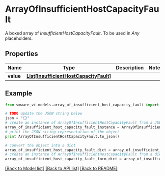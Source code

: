 # ArrayOfInsufficientHostCapacityFault

A boxed array of *InsufficientHostCapacityFault*. To be used in *Any* placeholders. 

## Properties
Name | Type | Description | Notes
------------ | ------------- | ------------- | -------------
**value** | [**List[InsufficientHostCapacityFault]**](InsufficientHostCapacityFault.md) |  | 

## Example

```python
from vmware_vi.models.array_of_insufficient_host_capacity_fault import ArrayOfInsufficientHostCapacityFault

# TODO update the JSON string below
json = "{}"
# create an instance of ArrayOfInsufficientHostCapacityFault from a JSON string
array_of_insufficient_host_capacity_fault_instance = ArrayOfInsufficientHostCapacityFault.from_json(json)
# print the JSON string representation of the object
print ArrayOfInsufficientHostCapacityFault.to_json()

# convert the object into a dict
array_of_insufficient_host_capacity_fault_dict = array_of_insufficient_host_capacity_fault_instance.to_dict()
# create an instance of ArrayOfInsufficientHostCapacityFault from a dict
array_of_insufficient_host_capacity_fault_form_dict = array_of_insufficient_host_capacity_fault.from_dict(array_of_insufficient_host_capacity_fault_dict)
```
[[Back to Model list]](../README.md#documentation-for-models) [[Back to API list]](../README.md#documentation-for-api-endpoints) [[Back to README]](../README.md)


